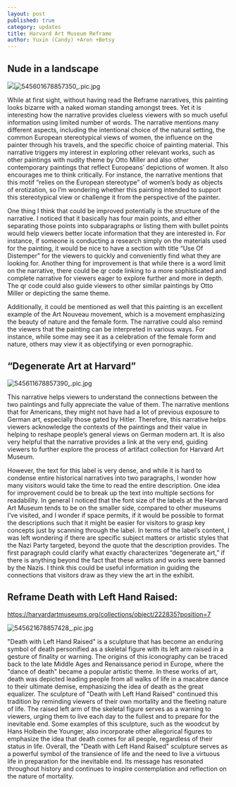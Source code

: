 ```yaml
---
layout: post
published: true
category: updates
title: Harvard Art Museum Reframe
author: Yuxin (Candy) +Aron +Betsy
---
```

## Nude in a landscape

![]({{site.baseurl}}/assets/545601678857350_.pic.jpg)![545601678857350_.pic.jpg]({{site.baseurl}}/assets/545601678857350_.pic.jpg)

While at first sight, without having read the Reframe narratives, this painting looks bizarre with a naked woman standing amongst trees. Yet it is interesting how the narrative provides clueless viewers with so much useful information using limited number of words. The narrative mentions many different aspects, including the intentional choice of the natural setting, the common European stereotypical views of women, the influence on the painter through his travels, and the specific choice of painting material. This narrative triggers my interest in exploring other relevant works, such as other paintings with nudity theme by Otto Miller and also other contemporary paintings that reflect Europeans’ depictions of women. It also encourages me to think critically. For instance, the narrative mentions that this motif “relies on the European stereotype” of women’s body as objects of erotization, so I’m wondering whether this painting intended to support this stereotypical view or challenge it from the perspective of the painter. 

One thing I think that could be improved potentially is the structure of the narrative. I noticed that it basically has four main points, and either separating those points into subparagraphs or listing them with bullet points would help viewers better locate information that they are interested in. For instance, if someone is conducting a research simply on the materials used for the painting, it would be nice to have a section with title “Use Of Distemper” for the viewers to quickly and conveniently find what they are looking for. Another thing for improvement is that while there is a word limit on the narrative, there could be qr code linking to a more sophisticated and complete narrative for viewers eager to explore further and more in depth. The qr code could also guide viewers to other similar paintings by Otto Miller or depicting the same theme. 

Additionally, it could be mentioned as well that this painting is an excellent example of the Art Nouveau movement, which is a movement emphasizing the beauty of nature and the female form. The narrative could also remind the viewers that the painting can be interpreted in various ways. For instance, while some may see it as a celebration of the female form and nature, others may view it as objectifying or even pornographic.


## “Degenerate Art at Harvard”


![545611678857390_.pic.jpg]({{site.baseurl}}/assets/545611678857390_.pic.jpg)


This narrative helps viewers to understand the connections between the two paintings and fully appreciate the value of them. The narrative mentions that for Americans, they might not have had a lot of previous exposure to German art, especially those gated by Hitler. Therefore, this narrative helps viewers acknowledge the contexts of the paintings and their value in helping to reshape people’s general views on German modern art. It is also very helpful that the narrative provides a link at the very end, guiding viewers to further explore the process of artifact collection for Harvard Art Museum. 

However, the text for this label is very dense, and while it is hard to condense entire historical narratives into two paragraphs, I wonder how many visitors would take the time to read the entire description. One idea for improvement could be to break up the text into multiple sections for readability. In general I noticed that the font size of the labels at the Harvard Art Museum tends to be on the smaller side, compared to other museums I’ve visited, and I wonder if space permits, if it would be possible to format the descriptions such that it might be easier for visitors to grasp key concepts just by scanning through the label. In terms of the label’s content, I was left wondering if there are specific subject matters or artistic styles that the Nazi Party targeted, beyond the quote that the description provides. The first paragraph could clarify what exactly characterizes “degenerate art,” if there is anything beyond the fact that these artists and works were banned by the Nazis. I think this could be useful information in guiding the connections that visitors draw as they view the art in the exhibit. 



## Reframe Death with Left Hand Raised:

https://harvardartmuseums.org/collections/object/222835?position=7

![545621678857428_.pic.jpg]({{site.baseurl}}/assets/545621678857428_.pic.jpg)



"Death with Left Hand Raised" is a sculpture that has become an enduring symbol of death personified as a skeletal figure with its left arm raised in a gesture of finality or warning. The origins of this iconography can be traced back to the late Middle Ages and Renaissance period in Europe, where the "dance of death" became a popular artistic theme.
In these works of art, death was depicted leading people from all walks of life in a macabre dance to their ultimate demise, emphasizing the idea of death as the great equalizer. The sculpture of "Death with Left Hand Raised" continued this tradition by reminding viewers of their own mortality and the fleeting nature of life.
The raised left arm of the skeletal figure serves as a warning to viewers, urging them to live each day to the fullest and to prepare for the inevitable end. Some examples of this sculpture, such as the woodcut by Hans Holbein the Younger, also incorporate other allegorical figures to emphasize the idea that death comes for all people, regardless of their status in life.
Overall, the "Death with Left Hand Raised" sculpture serves as a powerful symbol of the transience of life and the need to live a virtuous life in preparation for the inevitable end. Its message has resonated throughout history and continues to inspire contemplation and reflection on the nature of mortality.
